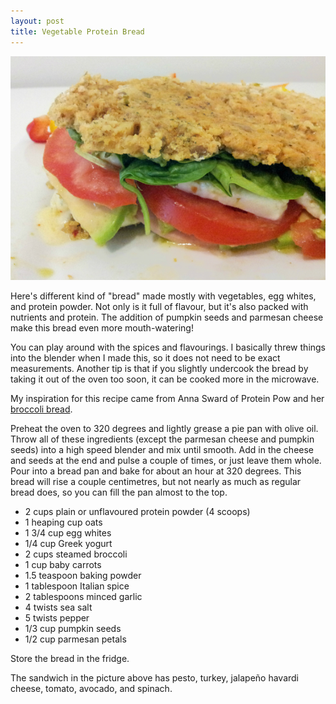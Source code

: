 ```yaml
---
layout: post
title: Vegetable Protein Bread   
---
```


![Vegetable Protein Bread](/images/vegetable_protein_bread.jpg)

Here's different kind of "bread" made mostly with vegetables, egg whites, and protein powder. Not only is it full of flavour, but it's also packed with nutrients and protein. The addition of pumpkin seeds and parmesan cheese make this bread even more mouth-watering! 

You can play around with the spices and flavourings. I basically threw things into the blender when I made this, so it does not need to be exact measurements. Another tip is that if you slightly undercook the bread by taking it out of the oven too soon, it can be cooked more in the microwave. 

My inspiration for this recipe came from Anna Sward of Protein Pow and her [broccoli bread](http://proteinpow.com/2013/04/low-carb-gluten-free-broccoli-protein.html). 

Preheat the oven to 320 degrees and lightly grease a pie pan with olive oil. Throw all of these ingredients (except the parmesan cheese and pumpkin seeds) into a high speed blender and mix until smooth. Add in the cheese and seeds at the end and pulse a couple of times, or just leave them whole. Pour into a bread pan and bake for about an hour at 320 degrees. This bread will rise a couple centimetres, but not nearly as much as regular bread does, so you can fill the pan almost to the top. 

- 2 cups plain or unflavoured protein powder (4 scoops)
- 1 heaping cup oats
- 1 3/4 cup egg whites
- 1/4 cup Greek yogurt
- 2 cups steamed broccoli
- 1 cup baby carrots 
- 1.5 teaspoon baking powder 
- 1 tablespoon Italian spice
- 2 tablespoons minced garlic
- 4 twists sea salt
- 5 twists pepper
- 1/3 cup pumpkin seeds
- 1/2 cup parmesan petals

Store the bread in the fridge. 

The sandwich in the picture above has pesto, turkey, jalapeño havardi cheese, tomato, avocado, and spinach. 
  
